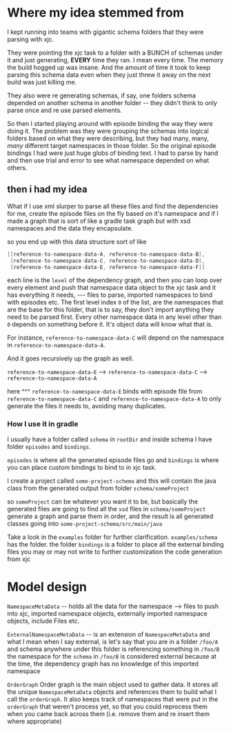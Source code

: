 # Where my idea stemmed from #
I kept running into teams with gigantic schema folders that they were parsing with xjc. 

They were pointing the xjc task to a folder with a BUNCH of schemas under it and just generating, **EVERY** time they ran. I mean every time. The memory the build hogged up was insane.  And the amount of time it took to keep parsing this schema data even when they just threw it away on the next build was just killing me.  

They also were re generating schemas, if say, one folders schema depended on another schema in another folder -- they didn't think to only parse once and re use parsed elements.

So then I started playing around with episode binding the way they were doing it.  The problem was they were grouping the schemas into logical folders based on what they were describing, but they had many, many, *many* different target namespaces in those folder. So the original episode bindings I had were just huge globs of binding text.  I had to parse by hand and then use trial and error to see what namespace depended on what others.  

## then i had my idea ##
What if I use xml slurper to parse all these files and find the dependencies for me, create the episode files on the fly based on it's namespace and if I made a graph that is sort of like a gradle task graph but with xsd namespaces and the data they encapsulate.  

so you end up with this data structure sort of like 

```groovy
[[reference-to-namespace-data-A, reference-to-namespace-data-B], 
 [reference-to-namespace-data-C, reference-to-namespace-data-D],
 [reference-to-namespace-data-E, reference-to-namespace-data-F]]
```
each line is the `level` of the dependency graph, and then you can loop over every element and push that namespace data object to the xjc task and it has everything it needs, --- files to parse, imported namespaces to bind with episodes etc. The first level index `0` of the list, are the namespaces that are the base for this folder, that is to say, they don't import anything they need to be parsed first.  Every other namespace data in any level other than `0` depends on something before it.  It's object data will know what that is. 

For instance, `reference-to-namespace-data-C` will depend on the namespace in `reference-to-namespace-data-A`. 

And it goes recursively up the graph as well.  

`reference-to-namespace-data-E` --> `reference-to-namespace-data-C` --> `reference-to-namespace-data-A`

here ^^^ `reference-to-namespace-data-E` binds with episode file from `reference-to-namespace-data-C` and `reference-to-namespace-data-A` to only generate the files it needs to, avoiding many duplicates.  

### How I use it in gradle ###
I usually have a folder called `schema` in `rootDir` and inside schema I have folder `episodes` and `bindings`.

`episodes` is where all the generated episode files go and `bindings` is where you can place custom bindings to bind to in xjc task. 

I create a project called `some-project-schema` and this will contain the java class from the generated output from folder `schema/someProject`

so `someProject` can be whatever you want it to be, but basically the generated files are going to find all the `xsd` files in `schema/someProject` generate a graph and parse them in order, and the result is all generated classes going into `some-project-schema/src/main/java`

Take a look in the `examples` folder for further clarification. `examples/schema` has the folder.  the folder `bindings` is a folder to place all the external binding files you may or may not write to further customization the code generation from xjc

# Model design #
`NamespaceMetaData` -- holds all the data for the namespace --> files to push into xjc, imported namespace objects, externally imported namespace objects, include Files etc.

`ExternalNamespaceMetaData` -- is an extension of `NamespaceMetaData` and what I mean when I say external, is let's say that you are in a folder `/foo/A` and schema anywhere under this folder is referencing something in `/foo/B` the namespace for the `schema` in `/foo/B` is considered external because at the time, the dependency graph has no knowledge of this imported namespace

`OrderGraph`
Order graph is the main object used to gather data.  It stores all the unique `NamespaceMetaData` objects and references them to build what I call the `orderGraph`.  It also keeps track of namespaces that were put in the `orderGraph` that weren't process yet, so that you could reprocess them when you came back across them (i.e. remove them and re insert them where appropriate)
